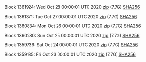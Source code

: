 Block 1361924: Wed Oct 28 00:00:01 UTC 2020 [zip](https://dash-bootstrap.ams3.digitaloceanspaces.com/mainnet/2020-10-28/bootstrap.dat.zip) (7.7G) [SHA256](https://dash-bootstrap.ams3.digitaloceanspaces.com/mainnet/2020-10-28/sha256.txt)

Block 1361371: Tue Oct 27 00:00:01 UTC 2020 [zip](https://dash-bootstrap.ams3.digitaloceanspaces.com/mainnet/2020-10-27/bootstrap.dat.zip) (7.7G) [SHA256](https://dash-bootstrap.ams3.digitaloceanspaces.com/mainnet/2020-10-27/sha256.txt)

Block 1360834: Mon Oct 26 00:00:01 UTC 2020 [zip](https://dash-bootstrap.ams3.digitaloceanspaces.com/mainnet/2020-10-26/bootstrap.dat.zip) (7.7G) [SHA256](https://dash-bootstrap.ams3.digitaloceanspaces.com/mainnet/2020-10-26/sha256.txt)

Block 1360280: Sun Oct 25 00:00:01 UTC 2020 [zip](https://dash-bootstrap.ams3.digitaloceanspaces.com/mainnet/2020-10-25/bootstrap.dat.zip) (7.7G) [SHA256](https://dash-bootstrap.ams3.digitaloceanspaces.com/mainnet/2020-10-25/sha256.txt)

Block 1359736: Sat Oct 24 00:00:01 UTC 2020 [zip](https://dash-bootstrap.ams3.digitaloceanspaces.com/mainnet/2020-10-24/bootstrap.dat.zip) (7.7G) [SHA256](https://dash-bootstrap.ams3.digitaloceanspaces.com/mainnet/2020-10-24/sha256.txt)

Block 1359185: Fri Oct 23 00:00:01 UTC 2020 [zip](https://dash-bootstrap.ams3.digitaloceanspaces.com/mainnet/2020-10-23/bootstrap.dat.zip) (7.7G) [SHA256](https://dash-bootstrap.ams3.digitaloceanspaces.com/mainnet/2020-10-23/sha256.txt)
